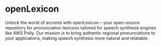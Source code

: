 # openLexicon
Unlock the world of accents with openLexicon – your open-source repository for pronunciation lexicons tailored for speech synthesis engines like AWS Polly. Our mission is to bring authentic regional pronunciations to your applications, making speech synthesis more natural and relatable.
